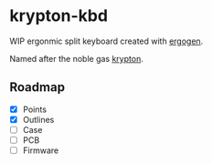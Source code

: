 # krypton-kbd

WIP ergonmic split keyboard created with [ergogen](https://github.com/ergogen/ergogen).

Named after the noble gas [krypton](https://en.wikipedia.org/wiki/Krypton).

## Roadmap
- [x] Points
- [x] Outlines
- [ ] Case
- [ ] PCB
- [ ] Firmware

